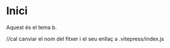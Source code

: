 # Inici

Aquest és el tema b.

//cal canviar el nom del fitxer i el seu enllaç a .vitepress/index.js

<Autors autors="jpetit"/>
